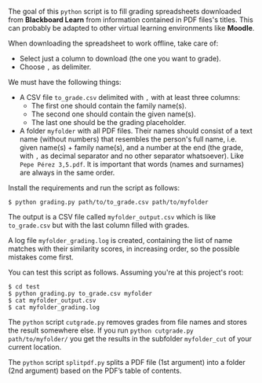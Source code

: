 The goal of this `python` script is to fill grading spreadsheets downloaded from **Blackboard Learn** from information contained in PDF files's titles. This can probably be adapted to other virtual learning environments like **Moodle**.

When downloading the spreadsheet to work offline, take care of:
- Select just a column to download (the one you want to grade).
- Choose `,` as delimiter.

We must have the following things:

- A CSV file `to_grade.csv` delimited with `,` with at least three columns: 
  * The first one should contain the family name(s).
  * The second one should contain the given name(s). 
  * The last one should be the grading placeholder.
- A folder `myfolder` with all PDF files. Their names should consist of a text name (without numbers) that resembles the person's full name, i.e. given name(s) + family name(s), and a number at the end (the grade, with `,` as decimal separator and no other separator whatsoever). Like `Pepe Pérez 3,5.pdf`. It is important that words (names and surnames) are always in the same order.

Install the requirements and run the script as follows:

```
$ python grading.py path/to/to_grade.csv path/to/myfolder
```

The output is a CSV file called `myfolder_output.csv` which is like `to_grade.csv` but with the last column filled with grades.

A log file `myfolder_grading.log` is created, containing the list of name matches with their similarity scores, in increasing order, so the possible mistakes come first.

You can test this script as follows. Assuming you're at this project's root:

```
$ cd test
$ python grading.py to_grade.csv myfolder
$ cat myfolder_output.csv
$ cat myfolder_grading.log
```

The `python` script `cutgrade.py` removes grades from file names and stores the result somewhere else. If you run `python cutgrade.py path/to/myfolder/` you get the results in the subfolder `myfolder_cut` of your current location.

The `python` script `splitpdf.py` splits a PDF file (1st argument) into a folder (2nd argument) based on the PDF’s table of contents.